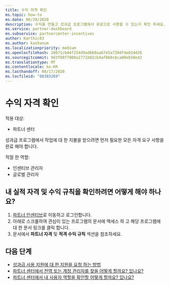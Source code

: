 ```yaml
---
title: 수익 자격 확인
ms.topic: how-to
ms.date: 06/29/2020
description: 수익을 만들고 성과급 프로그램에서 유료으로 사용할 수 있는지 확인 하세요.
ms.service: partner-dashboard
ms.subservice: partnercenter-incentives
author: Karthic83
ms.author: kashanum
ms.localizationpriority: medium
ms.openlocfilehash: 28671cb44f254d9ad660aa67e5a739df4e024d26
ms.sourcegitcommit: 9d3f88f7008a2771b02cb4af860c6ca00eb50e42
ms.translationtype: MT
ms.contentlocale: ko-KR
ms.lasthandoff: 08/17/2020
ms.locfileid: "88303269"
---
```

# <a name="confirm-your-earnings-eligibility"></a>수익 자격 확인

적용 대상:

- 파트너 센터

성과급 프로그램에서 작업에 대 한 지불을 받으려면 먼저 필요한 모든 자격 요구 사항을 완료 해야 합니다.

적절 한 역할:

- 인센티브 관리자
- 글로벌 관리자

## <a name="how-do-i-check-my-earning-eligibility-and-revenue-rules"></a>내 실적 자격 및 수익 규칙을 확인하려면 어떻게 해야 하나요?

1. [파트너 인센티브](https://partner.microsoft.com/membership/partner-incentives)로 이동하고 로그인합니다.
2. 아래로 스크롤하여 관심이 있는 프로그램의 문서에 액세스 하 고 해당 프로그램에 대 한 문서 링크를 클릭 합니다.
3. 문서에서 **파트너 자격** 및 **적격 수익 규칙** 섹션을 참조하세요.

## <a name="next-steps"></a>다음 단계

- [성과급 사용 지원에 대 한 지원을 요청 하는 방법](https://support.microsoft.com/help/4014850)
- [파트너 센터에서 전역 또는 계정 관리자를 찾을 어떻게 할까요? 있나요?](https://support.microsoft.com/help/4534519)
- [파트너 센터에서 내 사용자 역할을 확인할 어떻게 할까요? 있나요?](https://support.microsoft.com/help/4534700)
